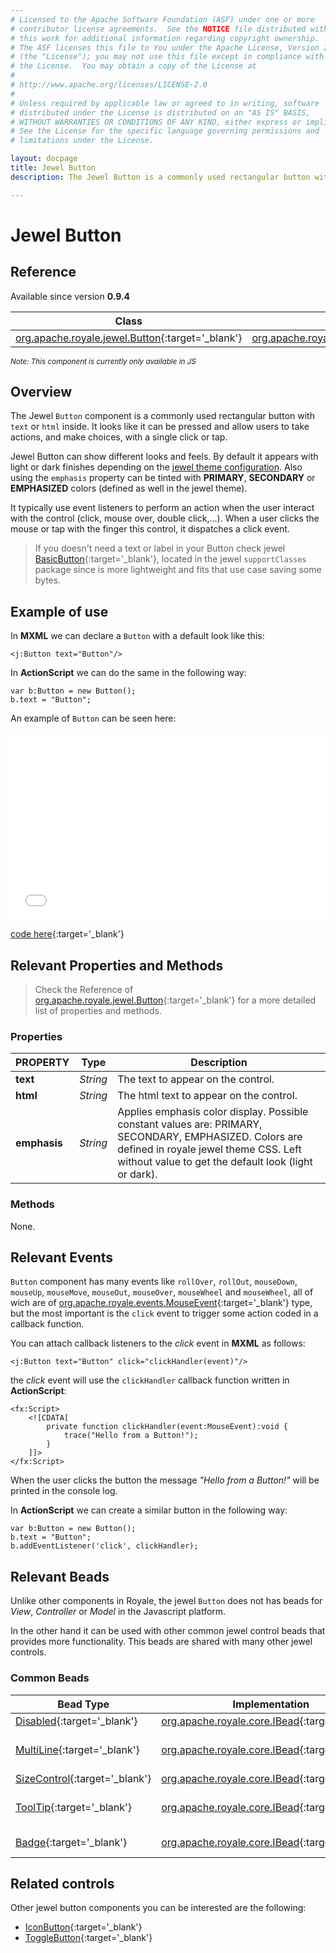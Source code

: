 ```yaml
---
# Licensed to the Apache Software Foundation (ASF) under one or more
# contributor license agreements.  See the NOTICE file distributed with
# this work for additional information regarding copyright ownership.
# The ASF licenses this file to You under the Apache License, Version 2.0
# (the "License"); you may not use this file except in compliance with
# the License.  You may obtain a copy of the License at
# 
# http://www.apache.org/licenses/LICENSE-2.0
# 
# Unless required by applicable law or agreed to in writing, software
# distributed under the License is distributed on an "AS IS" BASIS,
# WITHOUT WARRANTIES OR CONDITIONS OF ANY KIND, either express or implied.
# See the License for the specific language governing permissions and
# limitations under the License.

layout: docpage
title: Jewel Button
description: The Jewel Button is a commonly used rectangular button with text inside. It looks like it can be pressed and allow users to take actions, and make choices, with a single click or tap.

---
```


# Jewel Button


## Reference

Available since version __0.9.4__

| Class                 	    | Extends                           |
|------------------------------	|----------------------------------	|
| [org.apache.royale.jewel.Button](https://royale.apache.org/asdoc/index.html#!org.apache.royale.jewel/Button){:target='_blank'} | [org.apache.royale.jewel.supportClasses.button.BasicButton](https://royale.apache.org/asdoc/index.html#!org.apache.royale.jewel.supportClasses.button/BasicButton){:target='_blank'} |

<sup>_Note: This component is currently only available in JS_</sup>

## Overview

The Jewel `Button` component is a commonly used rectangular button with `text` or `html` inside. It looks like it can be pressed and allow users to take actions, and make choices, with a single click or tap.

Jewel Button can show different looks and feels. By default it appears with light or dark finishes depending on the [jewel theme configuration](component-sets/jewel/jewel-theme-creation.html#theme-sass-file). Also using the `emphasis` property can be tinted with __PRIMARY__, __SECONDARY__ or __EMPHASIZED__ colors (defined as well in the jewel theme).

It typically use event listeners to perform an action when the user interact with the control (click, mouse over, double click,...). When a user clicks the mouse or tap with the finger this control, it dispatches a click event.

> If you doesn't need a text or label in your Button check jewel [BasicButton](https://royale.apache.org/asdoc/index.html#!org.apache.royale.jewel.supportClasses.button/BasicButton){:target='_blank'}, located in the jewel `supportClasses` package since is more lightweight and fits that use case saving some bytes.

## Example of use

In __MXML__ we can declare a `Button` with a default look like this:

```mxml
<j:Button text="Button"/>
```

In __ActionScript__ we can do the same in the following way: 

```as3
var b:Button = new Button();
b.text = "Button";
```

An example of `Button` can be seen here:

<iframe frameborder="no" border="0" marginwidth="0" marginheight="0" 
width="100%" height="300" 
src="assets/jewel/jewel_button/index.html"></iframe>

[code here](assets/jewel/jewel_button/jewel_button.mxml){:target='_blank'}

## Relevant Properties and Methods

> Check the Reference of [org.apache.royale.jewel.Button](https://royale.apache.org/asdoc/index.html#!org.apache.royale.jewel/Button){:target='_blank'} for a more detailed list of properties and methods.

### Properties

| PROPERTY 	    | Type   	| Description                                                                   |
|--------------	|----------	| -----------------------------------------------------------------------------	|
| __text__    	| _String_ 	| The text to appear on the control.                                            |
| __html__  	| _String_ 	| The html text to appear on the control.                                       |
| __emphasis__  | _String_  | Applies emphasis color display. Possible constant values are: PRIMARY, SECONDARY, EMPHASIZED. Colors are defined in royale jewel theme CSS. Left without value to get the default look (light or dark). 	|

### Methods

None.

## Relevant Events

`Button` component has many events like `rollOver`, `rollOut`, `mouseDown`, `mouseUp`, `mouseMove`, `mouseOut`, `mouseOver`, `mouseWheel` and `mouseWheel`, all of wich are of [org.apache.royale.events.MouseEvent](https://royale.apache.org/asdoc/index.html#!org.apache.royale.events/MouseEvent){:target='_blank'} type, but the most important is the `click` event to trigger some action coded in a callback function.

You can attach callback listeners to the _click_ event in __MXML__ as follows:

```mxml
<j:Button text="Button" click="clickHandler(event)"/>
```

the _click_ event will use the `clickHandler` callback function written in __ActionScript__:

```mxml
<fx:Script>
    <![CDATA[      
        private function clickHandler(event:MouseEvent):void {
            trace("Hello from a Button!");
        }
    ]]>
</fx:Script>
```

When the user clicks the button the message _"Hello from a Button!"_ will be printed in the console log.

In __ActionScript__ we can create a similar button in the following way: 

```as3
var b:Button = new Button();
b.text = "Button";
b.addEventListener('click', clickHandler);
```

## Relevant Beads

Unlike other components in Royale, the jewel `Button` does not has beads for _View_, _Controller_ or _Model_ in the Javascript platform.

In the other hand it can be used with other common jewel control beads that provides more functionality. This beads are shared with many other jewel controls.

### Common Beads

| Bead Type       	| Implementation                               	  | Description                                     |
|-----------------	|------------------------------------------------ |------------------------------------------------	|
| [Disabled](https://royale.apache.org/asdoc/index.html#!org.apache.royale.jewel.beads.controls/Disabled){:target='_blank'}      	| [org.apache.royale.core.IBead](https://royale.apache.org/asdoc/index.html#!org.apache.royale.core/IBead){:target='_blank'} | This bead used to disable a jewel control.	|
| [MultiLine](https://royale.apache.org/asdoc/index.html#!org.apache.royale.jewel.beads.controls/MultiLine){:target='_blank'}       	| [org.apache.royale.core.IBead](https://royale.apache.org/asdoc/index.html#!org.apache.royale.core/IBead){:target='_blank'} | The bead used with any [IClassSelectorListSupport](https://royale.apache.org/asdoc/index.html#!org.apache.royale.utils/IClassSelectorListSupport){:target='_blank'} control to allow more than one line. 	|
| [SizeControl](https://royale.apache.org/asdoc/index.html#!org.apache.royale.jewel.beads.controls/SizeControl){:target='_blank'} 	| [org.apache.royale.core.IBead](https://royale.apache.org/asdoc/index.html#!org.apache.royale.core/IBead){:target='_blank'} | The bead used to to size a jewel control.           	|
| [ToolTip](https://royale.apache.org/asdoc/index.html#!org.apache.royale.jewel.beads.controls/ToolTip){:target='_blank'}     	| [org.apache.royale.core.IBead](https://royale.apache.org/asdoc/index.html#!org.apache.royale.core/IBead){:target='_blank'} | The bead used to float a string over a control when the user hovers over it with a mouse |
| [Badge](https://royale.apache.org/asdoc/index.html#!org.apache.royale.jewel.beads.controls/Badge){:target='_blank'}     	| [org.apache.royale.core.IBead](https://royale.apache.org/asdoc/index.html#!org.apache.royale.core/IBead){:target='_blank'} | The bead used to provides a small status descriptors for a control       |

## Related controls

Other jewel button components you can be interested are the following:

* [IconButton](https://royale.apache.org/asdoc/index.html#!org.apache.royale.jewel/IconButton){:target='_blank'}
* [ToggleButton](https://royale.apache.org/asdoc/index.html#!org.apache.royale.jewel/ToggleButton){:target='_blank'}